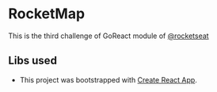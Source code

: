 # RocketMap

This is the third challenge of GoReact module of [@rocketseat](https://github.com/rocketseat)

## Libs used

- This project was bootstrapped with [Create React App](https://github.com/facebook/create-react-app).
